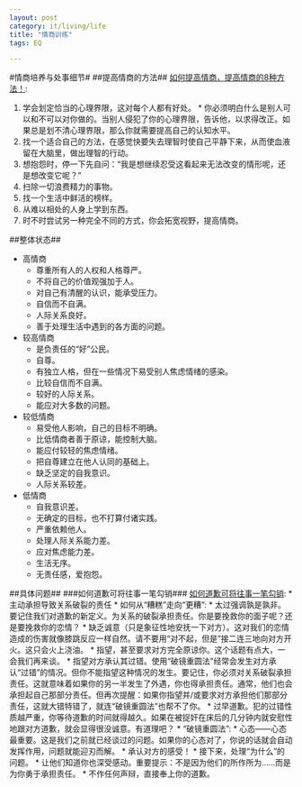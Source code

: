 ```yaml
---
layout: post
category: it/living/life
title: "情商训练"
tags: EQ

---
```





#情商培养与处事细节#
##提高情商的方法##
[如何提高情商，提高情商的8种方法！](http://www.xuezhonghua.com/article.asp?id=340):
  1. 学会划定恰当的心理界限，这对每个人都有好处。
    * 你必须明白什么是别人可以和不可以对你做的。当别人侵犯了你的心理界限，告诉他，以求得改正。如果总是划不清心理界限，那么你就需要提高自己的认知水平。
  1. 找一个适合自己的方法，在感觉快要失去理智时使自己平静下来，从而使血液留在大脑里，做出理智的行动。
  1. 想抱怨时，停一下先自问：“我是想继续忍受这看起来无法改变的情形呢，还是想改变它呢？”
  1. 扫除一切浪费精力的事物。
  1. 找一个生活中鲜活的榜样。
  1. 从难以相处的人身上学到东西。
  1. 时不时尝试另一种完全不同的方式，你会拓宽视野，提高情商。

##整体状态##
  * 高情商
    * 尊重所有人的人权和人格尊严。
    * 不将自己的价值观强加于人。
    * 对自己有清醒的认识，能承受压力。
    * 自信而不自满。
    * 人际关系良好。
    * 善于处理生活中遇到的各方面的问题。
  * 较高情商
    * 是负责任的“好”公民。
    * 自尊。
    * 有独立人格，但在一些情况下易受别人焦虑情绪的感染。
    * 比较自信而不自满。
    * 较好的人际关系。
    * 能应对大多数的问题。
  * 较低情商
    * 易受他人影响，自己的目标不明确。
    * 比低情商者善于原谅，能控制大脑。
    * 能应付较轻的焦虑情绪。
    * 把自尊建立在他人认同的基础上。
    * 缺乏坚定的自我意识。
    * 人际关系较差。
  * 低情商
    * 自我意识差。
    * 无确定的目标，也不打算付诸实践。
    * 严重依赖他人。
    * 处理人际关系能力差。
    * 应对焦虑能力差。
    * 生活无序。
    * 无责任感，爱抱怨。

##具体问题##
###如何道歉可将往事一笔勾销###
  [如何道歉可将往事一笔勾销](http://select.yeeyan.org/view/229384/201866):
    * 主动承担导致关系破裂的责任
    * 如何从“糟糕”走向“更糟”:
      * 太过强调孰是孰非。要记住我们对道歉的新定义。为关系的破裂承担责任。你是要挽救你的面子呢？还是要挽救你的恋情？
      * 缺乏诚意（只是象征性地安抚一下对方）。这对我们的恋情造成的伤害就像膝跳反应一样自然。请不要用“对不起，但是”接二连三地向对方开火。这只会火上浇油。
      * 指望，甚至要求对方完全原谅你。这个话题有点大，一会我们再来谈。
      * 指望对方承认其过错。使用“破镜重圆法”经常会发生对方承认“过错”的情况。但你不能指望这种情况的发生。要记住，你必须对关系破裂承担责任。这就意味着如果你的另一半发生了外遇，你也得承担责任。通常，他们也会承担起自己那部分责任。但再次提醒：如果你指望并/或要求对方承担他们那部分责任，这就大错特错了，就连“破镜重圆法”也帮不了你。
      * 过早道歉。犯的过错性质越严重，你等待道歉的时间就得越久。如果在被捉奸在床后的几分钟内就安慰性地跟对方道歉，就会显得很没诚意。有道理吧？
    * “破镜重圆法”: 
      * 心态——心态最重要。这是我们之前就已经谈过的问题。如果你的心态对了，你说的话就会自动发挥作用，问题就能迎刃而解。
      * 承认对方的感受！
      * 接下来，处理“为什么”的问题。
      * 让他们知道你也深受感动。重要提示：不是因为他们的所作所为……而是为你勇于承担责任。
      * 不作任何声辩，直接奉上你的道歉。
